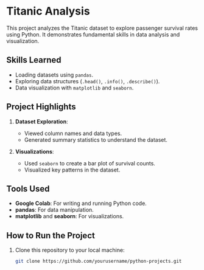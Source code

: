 # Titanic Analysis

This project analyzes the Titanic dataset to explore passenger survival rates using Python. It demonstrates fundamental skills in data analysis and visualization.

## Skills Learned
- Loading datasets using `pandas`.
- Exploring data structures (`.head()`, `.info()`, `.describe()`).
- Data visualization with `matplotlib` and `seaborn`.

## Project Highlights
1. **Dataset Exploration**:
   - Viewed column names and data types.
   - Generated summary statistics to understand the dataset.

2. **Visualizations**:
   - Used `seaborn` to create a bar plot of survival counts.
   - Visualized key patterns in the dataset.

## Tools Used
- **Google Colab**: For writing and running Python code.
- **pandas**: For data manipulation.
- **matplotlib** and **seaborn**: For visualizations.

## How to Run the Project
1. Clone this repository to your local machine:
   ```bash
   git clone https://github.com/yourusername/python-projects.git

